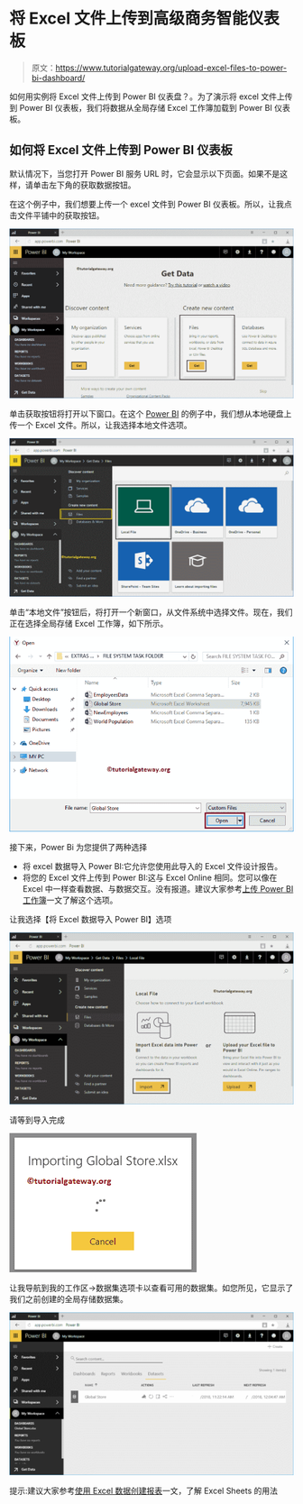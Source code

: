 # 将 Excel 文件上传到高级商务智能仪表板

> 原文：<https://www.tutorialgateway.org/upload-excel-files-to-power-bi-dashboard/>

如何用实例将 Excel 文件上传到 Power BI 仪表盘？。为了演示将 excel 文件上传到 Power BI 仪表板，我们将数据从全局存储 Excel 工作簿加载到 Power BI 仪表板。

## 如何将 Excel 文件上传到 Power BI 仪表板

默认情况下，当您打开 Power BI 服务 URL 时，它会显示以下页面。如果不是这样，请单击左下角的获取数据按钮。

在这个例子中，我们想要上传一个 excel 文件到 Power BI 仪表板。所以，让我点击文件平铺中的获取按钮。

![Upload Excel Files to Power BI Dashboard 1](img/5f2e7f8f73ecc20be8034d75f08cc727.png)

单击获取按钮将打开以下窗口。在这个 [Power BI](https://www.tutorialgateway.org/power-bi-tutorial/) 的例子中，我们想从本地硬盘上传一个 Excel 文件。所以，让我选择本地文件选项。

![Upload Excel Files to Power BI Dashboard 2](img/d72d3d795f6ed1fd49572a854cbfd0f3.png)

单击“本地文件”按钮后，将打开一个新窗口，从文件系统中选择文件。现在，我们正在选择全局存储 Excel 工作簿，如下所示。

![Upload Excel Files to Power BI Dashboard 3](img/3212987dd3e3a8757856abae8c8204c4.png)

接下来，Power Bi 为您提供了两种选择

*   将 excel 数据导入 Power BI:它允许您使用此导入的 Excel 文件设计报告。
*   将您的 Excel 文件上传到 Power BI:这与 Excel Online 相同。您可以像在 Excel 中一样查看数据、与数据交互。没有报道。建议大家参考[上传 Power BI 工作簿](https://www.tutorialgateway.org/upload-power-bi-workbooks/)一文了解这个选项。

让我选择【将 Excel 数据导入 Power BI】选项

![Upload Excel Files to Power BI Dashboard 4](img/949fad8afff35759a890b89dea5b22fc.png)

请等到导入完成

![Upload Excel Files to Power BI Dashboard 5](img/5da89483fb332a706b63629504ffde46.png)

让我导航到我的工作区->数据集选项卡以查看可用的数据集。如您所见，它显示了我们之前创建的全局存储数据集。

![Upload Excel Files to Power BI Dashboard 7](img/205ee3c0995e2248550e7e36c900946d.png)

提示:建议大家参考[使用 Excel 数据创建报表](https://www.tutorialgateway.org/create-a-report-using-excel-data-in-power-bi-workspace/)一文，了解 Excel Sheets 的用法